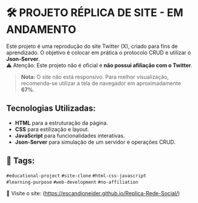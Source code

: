 # 🛠 PROJETO RÉPLICA DE SITE - EM ANDAMENTO

Este projeto é uma reprodução do site Twitter (X), criado para fins de aprendizado. O objetivo é colocar em prática o protocolo CRUD e utilizar o **Json-Server**.  
⚠️ Atenção: Este projeto não é oficial e **não possui afiliação com o Twitter**.

> **Nota:** O site não está responsivo. Para melhor visualização, recomenda-se utilizar a tela de navegador em aproximadamente **67%**.

## Tecnologias Utilizadas:
- **HTML** para a estruturação da página.
- **CSS** para estilização e layout.
- **JavaScript** para funcionalidades interativas.
- **Json-Server** para simulação de um servidor e operações CRUD.

## 📌 Tags:
`#educational-project`  `#site-clone`  `#html-css-javascript`  
`#learning-purpose`  `#web-development`  `#no-affiliation`

🔗 Visite o site: (https://escandioneider.github.io/Replica-Rede-Social/)
